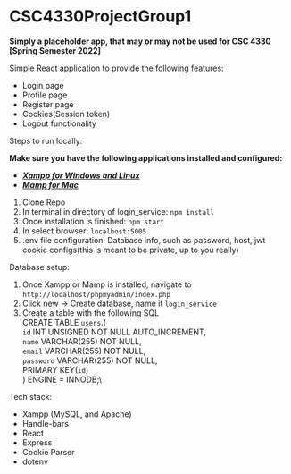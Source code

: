 # CSC4330ProjectGroup1

**Simply a placeholder app, that may or may not be used for CSC 4330 [Spring Semester 2022]**

Simple React application to provide the following features:
- Login page
- Profile page
- Register page
- Cookies(Session token)
- Logout functionality

Steps to run locally: 

**Make sure you have the following applications installed and configured:**
- [***Xampp for Windows and Linux***](https://www.apachefriends.org/download.html)
- [***Mamp for Mac***](https://www.mamp.info/en/downloads/)
1. Clone Repo
2. In terminal in directory of login_service: ``npm install``
3. Once installation is finished: ``npm start``
4. In select browser: ``localhost:5005``
5. .env file configuration: Database info, such as password, host, jwt cookie configs(this is meant to be private, up to you really)

Database setup: 
1. Once Xampp or Mamp is installed, navigate to ``http://localhost/phpmyadmin/index.php``
2. Click new -> Create database, name it ``login_service``
3. Create a table with the following SQL\
CREATE TABLE `users`.(\
    `id` INT UNSIGNED NOT NULL AUTO_INCREMENT,\
    `name` VARCHAR(255) NOT NULL,\
    `email` VARCHAR(255) NOT NULL,\
    `password` VARCHAR(255) NOT NULL,\
    PRIMARY KEY(`id`)\
) ENGINE = INNODB;\

Tech stack:
- Xampp (MySQL, and Apache)
- Handle-bars
- React
- Express
- Cookie Parser
- dotenv
